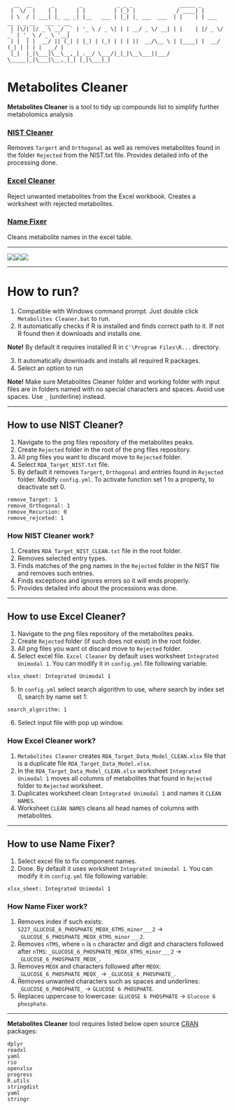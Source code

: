 


```
  __  __      _        _           _ _ _               _____ _                            
 |  \/  |    | |      | |         | (_) |             / ____| |                           
 | \  / | ___| |_ __ _| |__   ___ | |_| |_ ___  ___  | |    | | ___  __ _ _ __   ___ _ __ 
 | |\/| |/ _ \ __/ _` | '_ \ / _ \| | | __/ _ \/ __| | |    | |/ _ \/ _` | '_ \ / _ \ '__|
 | |  | |  __/ || (_| | |_) | (_) | | | ||  __/\__ \ | |____| |  __/ (_| | | | |  __/ |   
 |_|  |_|\___|\__\__,_|_.__/ \___/|_|_|\__\___||___/  \_____|_|\___|\__,_|_| |_|\___|_|   
```

# Metabolites Cleaner

**Metabolites Cleaner** is a tool to tidy up compounds list to simplify further metabolomics analysis

### [NIST Cleaner](#nist)
Removes `Targert` and `Orthogonal` as well as removes metabolites found in the folder `Rejected` from the NIST.txt file. Provides detailed info of the processing done. 

### [Excel Cleaner](##-how-to-use-excel-cleaner?) 
Reject unwanted metabolites from the Excel workbook. Creates a worksheet with rejected metabolites. 

### [Name Fixer](##-how-to-use-name-fixer?)
Cleans metabolite names in the excel table.  



------ 
<img src= "https://img.shields.io/badge/R-276DC3?style=for-the-badge&logo=r&logoColor=white"/><img src= "https://img.shields.io/badge/Python-FFD43B?style=for-the-badge&logo=python&logoColor=blue"/><img src= "https://img.shields.io/badge/windows%20terminal-4D4D4D?style=for-the-badge&logo=windows%20terminal&logoColor=white"/>

------ 
# How to run?
1. Compatible with Windows command prompt. Just double click `Metabolites Cleaner.bat` to run.
2. It automatically checks if R is installed and finds correct path to it. If not R found then it downloads and installs one. 

**Note!** By default it requires installed R in `C'\Program Files\R...` directory.

3. It automatically downloads and installs all required R packages.
4. Select an option to run

**Note!** Make sure Metabolites Cleaner folder and working folder with input files are in folders named with no special characters and spaces. Avoid use spaces. Use `_` (underline) instead. 


------
<a id="nist"></a>
## How to use NIST Cleaner?
1. Navigate to the png files repository of the metabolites peaks. 
2. Create `Rejected` folder in the root of the png files repository.  
3. All png files you want to discard move to `Rejected` folder. 
4. Select `RDA_Target_NIST.txt` file.
5. By default it removes `Targert`, `Orthogonal` and entries found in `Rejected` folder. Modify `config.yml`. To activate function set 1 to a property, to deactivate set 0.
```
remove_Target: 1
remove_Orthogonal: 1
remove_Recursion: 0
remove_rejceted: 1
```	

### How NIST Cleaner work?
1. Creates `RDA_Target_NIST_CLEAN.txt` file in the root folder.
2. Removes selected entry types.
3. Finds matches of the png names in the `Rejected` folder in the NIST file and removes such entries.
4. Finds exceptions and ignores errors so it will ends properly. 
5. Provides detailed info about the processions was done.  


------ 
## How to use Excel Cleaner?
1. Navigate to the png files repository of the metabolites peaks. 
2. Create `Rejected` folder (if such does not exist) in the root folder.  
3. All png files you want ot discard move to `Rejected` folder.  
4. Select excel file. 
`Excel Cleaner` by default uses worksheet `Integrated Unimodal 1`. You can modify it in `config.yml` file following variable:
```
xlsx_sheet: Integrated Unimodal 1
```
5. In `config.yml` select search algorithm to use, where search by index set 0, search by name set 1:
```
search_algorithm: 1
```  
6. Select input file with pop up window.

### How Excel Cleaner work?
1. `Metabolites Cleaner` creates `RDA_Target_Data_Model_CLEAN.xlsx` file that is a duplicate file `RDA_Target_Data_Model.xlsx`.
2. In the `RDA_Target_Data_Model_CLEAN.xlsx` worksheet `Integrated Unimodal 1` moves all columns of metabolites that found  in `Rejected` folder to `Rejected` worksheet.
3. Duplicates worksheet clean `Integrated Unimodal 1` and names it `CLEAN NAMES`.
4. Worksheet `CLEAN NAMES` cleans all head names of columns with metabolites. 


------ 
## How to use Name Fixer?
1. Select excel file to fix component names. 
2. Done.
By default it uses worksheet `Integrated Unimodal 1`. You can modify it in `config.yml` file following variable:
```
xlsx_sheet: Integrated Unimodal 1
```

### How Name Fixer work? 
1. Removes index if such exists: `S227_GLUCOSE_6_PHOSPHATE_MEOX_6TMS_minor___2` -> `_GLUCOSE_6_PHOSPHATE_MEOX_6TMS_minor___2`.
2. Removes `nTMS`, where `n` is `n` character and digit and characters followed after `nTMS`: `_GLUCOSE_6_PHOSPHATE_MEOX_6TMS_minor___2` -> `_GLUCOSE_6_PHOSPHATE_MEOX_`.
3. Removes `MEOX` and characters followed after `MEOX`: `_GLUCOSE_6_PHOSPHATE_MEOX_` -> `_GLUCOSE_6_PHOSPHATE_`.
4. Removes unwanted characters such as spaces and underlines: `_GLUCOSE_6_PHOSPHATE_` -> `GLUCOSE 6 PHOSPHATE`.
5. Replaces uppercase to lowercase: `GLUCOSE 6 PHOSPHATE` -> `Glucose 6 phosphate`.
------


 

**Metabolites Cleaner** tool requires listed below open source [CRAN](https://cran.r-project.org) packages: 
```
dplyr
readxl
yaml
rio
openxlsx
progress
R.utils
stringdist
yaml
stringr
``` 
